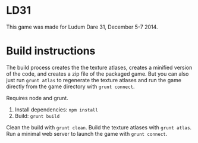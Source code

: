 # LD31

This game was made for Ludum Dare 31, December 5-7 2014.

# Build instructions

The build process creates the the texture atlases, creates a minified version of the code, and creates a zip file of the packaged game. But you can also just run `grunt atlas` to regenerate the texture atlases and run the game directly from the game directory with `grunt connect`.

Requires node and grunt.

1. Install dependencies: `npm install`
2. Build: `grunt build`

Clean the build with `grunt clean`.
Build the texture atlases with `grunt atlas`.
Run a minimal web server to launch the game with `grunt connect`.

